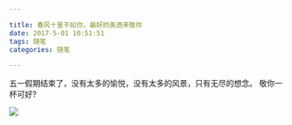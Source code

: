 ```yaml
---

title: 春风十里不如你，最好的美酒来敬你
date: 2017-5-01 10:51:51
tags: 随笔
categories: 随笔

---
```


五一假期结束了，没有太多的愉悦，没有太多的风景，只有无尽的想念。
敬你一杯可好?

<!--more-->

![](http://i4.buimg.com/567571/5b5d899ba53ee5bd.jpg)




 